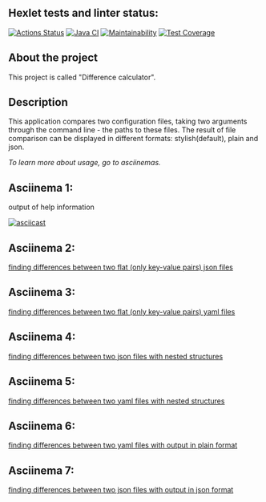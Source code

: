 ## Hexlet tests and linter status:
[![Actions Status](https://github.com/dariakoval/java-project-71/actions/workflows/hexlet-check.yml/badge.svg)](https://github.com/dariakoval/java-project-71/actions)                [![Java CI](https://github.com/dariakoval/java-project-71/actions/workflows/generate.yml/badge.svg)](https://github.com/dariakoval/java-project-71/actions/workflows/generate.yml)                [![Maintainability](https://api.codeclimate.com/v1/badges/24b9f20c4dde45de5998/maintainability)](https://codeclimate.com/github/dariakoval/java-project-71/maintainability)              [![Test Coverage](https://api.codeclimate.com/v1/badges/24b9f20c4dde45de5998/test_coverage)](https://codeclimate.com/github/dariakoval/java-project-71/test_coverage)

## About the project
This project is called "Difference calculator".

## Description
This application compares two configuration files, taking two arguments through the command line - the paths to these files. The result of file comparison can be displayed in different formats: stylish(default), plain and json.

*To learn more about usage, go to asciinemas.*

## Asciinema 1: 
output of help information

[![asciicast](https://asciinema.org/a/1F1ReFztilrot8PTso5iyekcc.svg)](https://asciinema.org/a/1F1ReFztilrot8PTso5iyekcc)

## Asciinema 2: 
[finding differences between two flat (only key-value pairs) json files](https://asciinema.org/a/EIvQNFr5uwc1SFklNgOzjX9VL)

## Asciinema 3: 
[finding differences between two flat (only key-value pairs) yaml files](https://asciinema.org/a/kpg3ACJcF3Ob6ayHthC1ZtW2S)

## Asciinema 4: 
[finding differences between two json files with nested structures](https://asciinema.org/a/gzIu4xTyPxDUA07vwJRm6bsNI)

## Asciinema 5: 
[finding differences between two yaml files with nested structures](https://asciinema.org/a/CiRn1wJrhq1Jr8Hx0PrRc9sUZ)

## Asciinema 6: 
[finding differences between two yaml files with output in plain format](https://asciinema.org/a/DD7mzjm02D7dBnHBYcTWWi51u)

## Asciinema 7: 
[finding differences between two json files with output in json format](https://asciinema.org/a/6fV2jBGXCzCUWDkpu7bsWNgMi)

